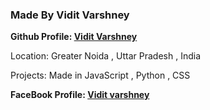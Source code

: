 ### Made By Vidit Varshney

**Github Profile: [Vidit Varshney](https://github.com/viditvarshney)**

Location: Greater Noida , Uttar Pradesh , India

Projects: Made in JavaScript , Python , CSS

**FaceBook Profile: [Vidit varshney](https://www.facebook.com/vidit.varshney222)**
